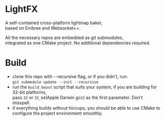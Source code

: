 # LightFX
A self-contained cross-platform lightmap baker,<br>
based on Embree and Websocket++.

All the necessary repos are embedded as git submodules,<br>
integrated as one CMake project. No additional dependencies required.

# Build
* clone this repo with --recursive flag, or if you didn't, run:<br>
`git submodule update --init --recursive`
* run the `build_boost` script that suits your system, if you are building for 32-bit platforms,<br>
pass `32` or `32_64`(Apple Darwin gcc) as the first parameter. Don't misspell.
* if everything builds without hiccups, you should be able to use CMake to configure the project environment smoothly.
